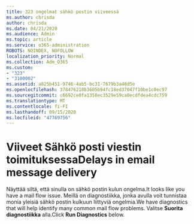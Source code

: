 ```yaml
---
title: 323 ongelmat sähkö postin viiveessä
ms.author: chrisda
author: chrisda
ms.date: 04/21/2020
ms.audience: Admin
ms.topic: article
ms.service: o365-administration
ROBOTS: NOINDEX, NOFOLLOW
localization_priority: Normal
ms.collection: Adm_O365
ms.custom:
- "323"
- "3100002"
ms.assetid: a825b451-9746-4ab5-bc31-7679b3a48d5e
ms.openlocfilehash: 378476218b3605b94fc18ed37047f10be1c0ec97
ms.sourcegitcommit: c6692ce0fa1358ec3529e59ca0ecdfdea4cdc759
ms.translationtype: MT
ms.contentlocale: fi-FI
ms.lasthandoff: 09/15/2020
ms.locfileid: "47769756"
---
```

# <a name="delays-in-email-message-delivery"></a><span data-ttu-id="2cdf7-102">Viiveet Sähkö posti viestin toimituksessa</span><span class="sxs-lookup"><span data-stu-id="2cdf7-102">Delays in email message delivery</span></span>

<span data-ttu-id="2cdf7-103">Näyttää siltä, että sinulla on sähkö postin kulun ongelma.</span><span class="sxs-lookup"><span data-stu-id="2cdf7-103">It looks like you have a mail flow issue.</span></span> <span data-ttu-id="2cdf7-104">Meillä on diagnostiikka, jonka avulla voit tunnistaa monia yleisiä sähkö postin kulkuun liittyviä ongelmia.</span><span class="sxs-lookup"><span data-stu-id="2cdf7-104">We have diagnostics that will help identify many common mail flow problems.</span></span> <span data-ttu-id="2cdf7-105">Valitse **Suorita diagnostiikka** alla.</span><span class="sxs-lookup"><span data-stu-id="2cdf7-105">Click **Run Diagnostics** below.</span></span>
